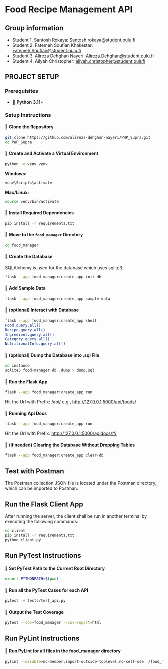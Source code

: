 # Food Recipe Management API
## Group information
* Student 1. Santosh Rokaya: Santosh.rokaya@student.oulu.fi
* Student 2. Fatemeh Soufian Khakestar: Fatemeh.Soufian@student.oulu.fi
* Student 3. Alireza Dehghan Nayeri: Alireza.Dehghan@student.oulu.fi
* Student 4. Ailyah Christopher: ailyah.christopher@student.oulufi


<!-- __Remember to include all required documentation and HOWTOs, including how to create and populate the database, how to run and test the API, the url to the entrypoint, instructions on how to set up and run the client, instructions on how to set up and run the auxiliary service and instructions on how to deploy the api in a production environment__ -->

## PROJECT SETUP

### Prerequisites
- 🐍 **Python 3.11+**

### Setup Instructions

#### 📌 Clone the Repository
```sh
git clone https://github.com/alireza-dehghan-nayeri/PWP_Supra.git
cd PWP_Supra
```

#### 📌 Create and Activate a Virtual Environment
```sh
python -m venv venv
```
**Windows:**
```sh
venv\Scripts\activate
```
**Mac/Linux:**
```sh
source venv/bin/activate
```

#### 📌 Install Required Dependencies
```sh
pip install -r requirements.txt
```

#### 📌 Move to the `food_manager` Directory
```sh
cd food_manager
```

#### 📌 Create the Database

SQLAlchemy is used for the database which uses sqlite3.

```sh
flask --app food_manager:create_app init-db
```

#### 📌 Add Sample Data
```sh
flask --app food_manager:create_app sample-data
```

#### 📌 (optional) Interact with Database
```sh
flask --app food_manager:create_app shell
Food.query.all()
Recipe.query.all()
Ingredient.query.all()
Category.query.all()
NutritionalInfo.query.all()
```

#### 📌 (optional) Dump the Database into .sql File
```sh
cd instance
sqlite3 food-manager.db .dump > dump.sql
```

#### 📌 Run the Flask App
```sh
flask --app food_manager:create_app run 
```

Hit the Url with Prefix: /api/ e.g., http://127.0.0.1:5000/api/foods/

#### 📌 Running Api Docs
```sh
flask --app food_manager:create_app run 
```
Hit the Url with Prefix: http://127.0.0.1:5000/apidocs/#/

#### 📌 (if needed) Clearing the Database Without Dropping Tables
```sh
flask --app food_manager:create_app clear-db
```
## Test with Postman
The Postman collection JSON file is located under the Postman directory, which can be imported to Postman.

## Run the Flask Client App
After running the server, the client shall be run in another terminal by executing the following commands:
```sh
cd client
pip install -r requirements.txt
python client.py
```

## Run PyTest Instructions

#### 📌 Set PyTest Path to the Current Root Directory
```sh
export PYTHONPATH=$(pwd)
```

#### 📌 Run all the PyTest Cases for each API
```sh
pytest -v tests/test_api.py  
```
#### 📌 Output the Test Coverage
```sh
pytest --cov=food_manager --cov-report=html     
```

## Run PyLint Instructions

#### 📌 Run PyLint for all files in the food_manager directory
```sh
pylint --disable=no-member,import-outside-toplevel,no-self-use ./food_manager
```


